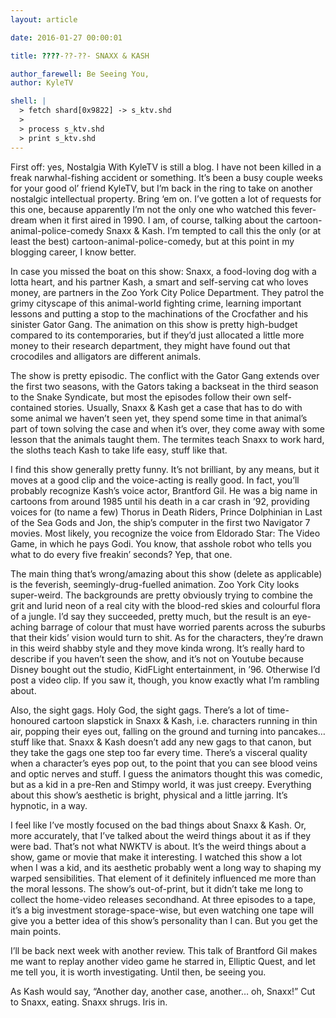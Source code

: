 ```yaml
---
layout: article

date: 2016-01-27 00:00:01

title: ????-??-??- SNAXX & KASH

author_farewell: Be Seeing You,
author: KyleTV

shell: |
  > fetch shard[0x9822] -> s_ktv.shd
  >
  > process s_ktv.shd
  > print s_ktv.shd
---
```


First off: yes, Nostalgia With KyleTV is still a blog. I have not been killed in a freak narwhal-fishing accident or something. It’s been a busy couple weeks for your good ol’ friend KyleTV, but I’m back in the ring to take on another nostalgic intellectual property. Bring ‘em on. I’ve gotten a lot of requests for this one, because apparently I’m not the only one who watched this fever-dream when it first aired in 1990. I am, of course, talking about the cartoon-animal-police-comedy Snaxx & Kash. I’m tempted to call this the only (or at least the best) cartoon-animal-police-comedy, but at this point in my blogging career, I know better.

In case you missed the boat on this show: Snaxx, a food-loving dog with a lotta heart, and his partner Kash, a smart and self-serving cat who loves money, are partners in the Zoo York City Police Department. They patrol the grimy cityscape of this animal-world fighting crime, learning important lessons and putting a stop to the machinations of the Crocfather and his sinister Gator Gang. The animation on this show is pretty high-budget compared to its contemporaries, but if they’d just allocated a little more money to their research department, they might have found out that crocodiles and alligators are different animals.

The show is pretty episodic. The conflict with the Gator Gang extends over the first two seasons, with the Gators taking a backseat in the third season to the Snake Syndicate, but most the episodes follow their own self-contained stories. Usually, Snaxx & Kash get a case that has to do with some animal we haven’t seen yet, they spend some time in that animal’s part of town solving the case and when it’s over, they come away with some lesson that the animals taught them. The termites teach Snaxx to work hard, the sloths teach Kash to take life easy, stuff like that.

I find this show generally pretty funny. It’s not brilliant, by any means, but it moves at a good clip and the voice-acting is really good. In fact, you’ll probably recognize Kash’s voice actor, Brantford Gil. He was a big name in cartoons from around 1985 until his death in a car crash in ’92, providing voices for (to name a few) Thorus in Death Riders, Prince Dolphinian in Last of the Sea Gods and Jon, the ship’s computer in the first two Navigator 7 movies. Most likely, you recognize the voice from Eldorado Star: The Video Game, in which he pays Godi. You know, that asshole robot who tells you what to do every five freakin’ seconds? Yep, that one.

The main thing that’s wrong/amazing about this show (delete as applicable) is the feverish, seemingly-drug-fuelled animation. Zoo York City looks super-weird. The backgrounds are pretty obviously trying to combine the grit and lurid neon of a real city with the blood-red skies and colourful flora of a jungle. I’d say they succeeded, pretty much, but the result is an eye-aching barrage of colour that must have worried parents across the suburbs that their kids’ vision would turn to shit. As for the characters, they’re drawn in this weird shabby style and they move kinda wrong. It’s really hard to describe if you haven’t seen the show, and it’s not on Youtube because Disney bought out the studio, KidFLight entertainment, in ’96. Otherwise I’d post a video clip. If you saw it, though, you know exactly what I’m rambling about.

Also, the sight gags. Holy God, the sight gags. There’s a lot of time-honoured cartoon slapstick in Snaxx & Kash, i.e. characters running in thin air, popping their eyes out, falling on the ground and turning into pancakes… stuff like that. Snaxx & Kash doesn’t add any new gags to that canon, but they take the gags one step too far every time. There’s a visceral quality when a character’s eyes pop out, to the point that you can see blood veins and optic nerves and stuff. I guess the animators thought this was comedic, but as a kid in a pre-Ren and Stimpy world, it was just creepy. Everything about this show’s aesthetic is bright, physical and a little jarring. It’s hypnotic, in a way.

I feel like I’ve mostly focused on the bad things about Snaxx & Kash. Or, more accurately, that I’ve talked about the weird things about it as if they were bad. That’s not what NWKTV is about. It’s the weird things about a show, game or movie that make it interesting. I watched this show a lot when I was a kid, and its aesthetic probably went a long way to shaping my warped sensibilities. That element of it definitely influenced me more than the moral lessons. The show’s out-of-print, but it didn’t take me long to collect the home-video releases secondhand. At three episodes to a tape, it’s a big investment storage-space-wise, but even watching one tape will give you a better idea of this show’s personality than I can. But you get the main points.

I’ll be back next week with another review. This talk of Brantford Gil makes me want to replay another video game he starred in, Elliptic Quest, and let me tell you, it is worth investigating. Until then, be seeing you.

As Kash would say, “Another day, another case, another… oh, Snaxx!” Cut to Snaxx, eating. Snaxx shrugs. Iris in.

